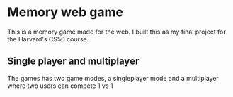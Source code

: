 # Memory web game

This is a memory game made for the web. I built this as my final project for the Harvard's CS50 course.

## Single player and multiplayer

The games has two game modes, a singleplayer mode and a multiplayer where two users can compete 1 vs 1
